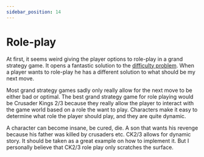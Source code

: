 ```yaml
---
sidebar_position: 14
---
```


# Role-play

At first, it seems weird giving the player options to role-play in a grand strategy game. It opens a fantastic solution to the [difficulty problem](/docs/design/difficulty). When a player wants to role-play he has a different solution to what should be my next move. 

Most grand strategy games sadly only really allow for the next move to be either bad or optimal. The best grand strategy game for role playing would be Crusader Kings 2/3 because they really allow the player to interact with the game world based on a role the want to play. Characters make it easy to determine what role the player should play, and they are quite dynamic. 

A character can become insane, be cured, die. A son that wants his revenge because his father was killed by crusaders etc. CK2/3 allows for dynamic story. It should be taken as a great example on how to implement it. But I personally believe that CK2/3 role play only scratches the surface.